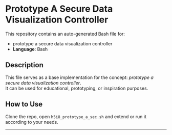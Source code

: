 # Prototype A Secure Data Visualization Controller

This repository contains an auto-generated Bash file for:

- prototype a secure data visualization controller
- **Language**: Bash

## Description

This file serves as a base implementation for the concept: *prototype a secure data visualization controller*.  
It can be used for educational, prototyping, or inspiration purposes.

## How to Use

Clone the repo, open `h5i8_prototype_a_sec.sh` and extend or run it according to your needs.

---


